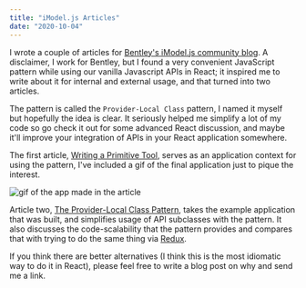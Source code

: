 ```yaml
---
title: "iModel.js Articles"
date: "2020-10-04"
---
```


I wrote a couple of articles for
[Bentley's iModel.js community blog](https://medium.com/imodeljs/community/home).
A disclaimer, I work for Bentley, but I found a very convenient
JavaScript pattern while using our vanilla Javascript APIs in React;
it inspired me to write about it for internal and external usage, and
that turned into two articles.

The pattern is called the `Provider-Local Class` pattern, I named it
myself but hopefully the idea is clear. It seriously helped
me simplify a lot of my code so go check it out for some
advanced React discussion, and maybe it'll improve your integration
of APIs in your React application somewhere.

The first article, [Writing a Primitive Tool](https://medium.com/imodeljs/writing-a-primitivetool-a044647f7f66),
serves as an application context for using the pattern, I've
included a gif of the final application just to pique the interest.

![gif of the app made in the article](https://miro.medium.com/max/700/1*fYaZC7eQrVdlFrQ-DMbhsA.gif)

Article two, [The Provider-Local Class Pattern](https://medium.com/imodeljs/provider-local-class-pattern-dc44bab33144), takes the example application
that was built, and simplifies usage of API subclasses with the pattern.
It also discusses the code-scalability that the pattern provides and
compares that with trying to do the same thing via [Redux](https://redux.js.org/).

If you think there are better alternatives (I think this is the most
idiomatic way to do it in React), please feel free to write a blog post
on why and send me a link.
